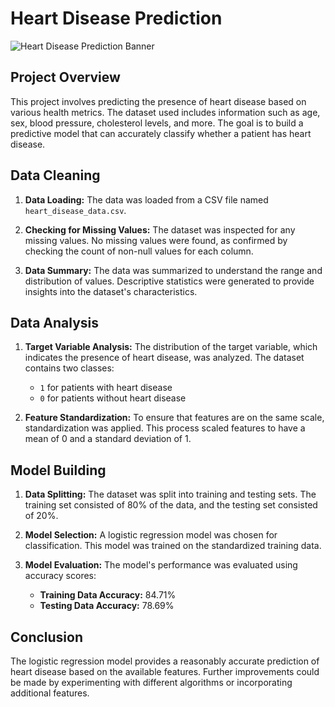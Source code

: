 # Heart Disease Prediction

![Heart Disease Prediction Banner](https://encrypted-tbn0.gstatic.com/images?q=tbn:ANd9GcSeW4PZEE8ej81ubST0KnwnIeOpEpyAC5cewA&s)  <!-- Replace with the URL of your banner image -->

## Project Overview

This project involves predicting the presence of heart disease based on various health metrics. The dataset used includes information such as age, sex, blood pressure, cholesterol levels, and more. The goal is to build a predictive model that can accurately classify whether a patient has heart disease.

## Data Cleaning

1. **Data Loading:** The data was loaded from a CSV file named `heart_disease_data.csv`.
   
2. **Checking for Missing Values:** The dataset was inspected for any missing values. No missing values were found, as confirmed by checking the count of non-null values for each column.
   
3. **Data Summary:** The data was summarized to understand the range and distribution of values. Descriptive statistics were generated to provide insights into the dataset's characteristics.

## Data Analysis

1. **Target Variable Analysis:** The distribution of the target variable, which indicates the presence of heart disease, was analyzed. The dataset contains two classes: 
   - `1` for patients with heart disease
   - `0` for patients without heart disease

2. **Feature Standardization:** To ensure that features are on the same scale, standardization was applied. This process scaled features to have a mean of 0 and a standard deviation of 1.

## Model Building

1. **Data Splitting:** The dataset was split into training and testing sets. The training set consisted of 80% of the data, and the testing set consisted of 20%.

2. **Model Selection:** A logistic regression model was chosen for classification. This model was trained on the standardized training data.

3. **Model Evaluation:** The model's performance was evaluated using accuracy scores:
   - **Training Data Accuracy:** 84.71%
   - **Testing Data Accuracy:** 78.69%

## Conclusion

The logistic regression model provides a reasonably accurate prediction of heart disease based on the available features. Further improvements could be made by experimenting with different algorithms or incorporating additional features.



